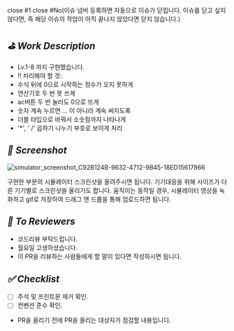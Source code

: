close #1 
close #No(이슈 넘버 등록하면 자동으로 이슈가 닫힙니다. 이슈를 닫고 싶지 않다면, 즉 해당 이슈의 작업이 아직 끝나지 않았다면 닫지 않습니다.)

## *⛳️ Work Description*
- Lv.1-8 까지 구현했습니다. 
- !! 처리해야 할 것:  
- 수식 뒤에 0으로 시작하는 정수가 오지 못하게
- 연산기호 두 번 못 쓰게 
- ac버튼 두 번 눌러도 0으로 뜨게
- 숫자 계속 누르면 ... 이 아니라 계속 써지도록
- 더블 타입으로 바꿔서 소숫점까지 나타나게
- '*', ' /' 곱하기 나누기 부호로 보이게 처리
 
## *📸 Screenshot*
![simulator_screenshot_C92B124B-9632-4712-9B45-18ED15617866](https://github.com/user-attachments/assets/981df852-ec38-4f50-b01c-d96b573f746f)

구현한 부분의 시뮬레이터 스크린샷을 올려주시면 됩니다. 기기대응을 위해 사이즈가 다른 기기별로 스크린샷을 올리기도 합니다. 움직이는 동작일 경우, 시뮬레이터 영상을 녹화하고 gif로 저장하여 드래그 앤 드롭을 통해 업로드하면 됩니다. 

## *📢 To Reviewers*
- 코드리뷰 부탁드립니다. 
- 월요일 고생하셨습니다.
- 이 PR을 리뷰하는 사람들에게 할 말이 있다면 작성하시면 됩니다. 

## *✅ Checklist*
- [ ] 주석 및 프린트문 제거 확인.
- [ ] 컨벤션 준수 확인.
- PR을 올리기 전에 PR을 올리는 대상자가 점검할 내용입니다.
